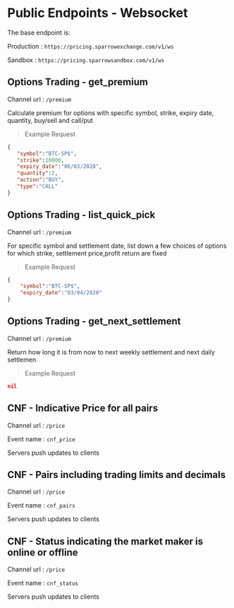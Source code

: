 # Public Endpoints - Websocket

The base endpoint is: 

Production : `https://pricing.sparrowexchange.com/v1/ws` 

Sandbox : `https://pricing.sparrowsandbox.com/v1/ws`

## Options Trading - get_premium

Channel url : `/premium`

Calculate premium for options with specific symbol, strike, expiry date, quantity, buy/sell and call/put

> Example Request

```json
{
   "symbol":"BTC-SP$",
   "strike":10000,
   "expiry_date":"06/03/2020",
   "quantity":2,
   "action":"BUY",
   "type":"CALL"
}
```

<!-- END -->

## Options Trading - list_quick_pick

Channel url : `/premium`

For specific symbol and settlement date, list down a few choices of options for which strike, settlement price,profit return are fixed

> Example Request

```json
{   
    "symbol":"BTC-SP$",
    "expiry_date":"03/04/2020"
}
```

## Options Trading - get_next_settlement

Channel url : `/premium`

Return how long it is from now to next weekly settlement and next daily settlemen

> Example Request

```json
nil
```

<!-- END -->

## CNF - Indicative Price for all pairs

Channel url : `/price`

Event name : `cnf_price`

Servers push updates to clients

<!-- END -->

## CNF - Pairs including trading limits and decimals

Channel url : `/price`

Event name : `cnf_pairs`

Servers push updates to clients

<!-- END -->

## CNF - Status indicating the market maker is online or offline

Channel url : `/price`

Event name : `cnf_status`

Servers push updates to clients

<!-- END -->